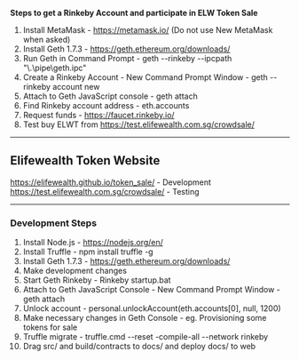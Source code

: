 **Steps to get a Rinkeby Account and participate in ELW Token Sale**

1. Install MetaMask - https://metamask.io/ (Do not use New MetaMask when asked)
2. Install Geth 1.7.3 - https://geth.ethereum.org/downloads/
3. Run Geth in Command Prompt - geth --rinkeby --ipcpath "\\.\pipe\geth.ipc"
4. Create a Rinkeby Account - New Command Prompt Window - geth --rinkeby account new
5. Attach to Geth JavaScript console - geth attach
6. Find Rinkeby account address - eth.accounts
7. Request funds - https://faucet.rinkeby.io/
8. Test buy ELWT from https://test.elifewealth.com.sg/crowdsale/

---

## Elifewealth Token Website

https://elifewealth.github.io/token_sale/ - Development
https://test.elifewealth.com.sg/crowdsale/ - Testing

---

### Development Steps

1. Install Node.js - https://nodejs.org/en/
2. Install Truffle - npm install truffle -g
3. Install Geth 1.7.3 - https://geth.ethereum.org/downloads/
4. Make development changes
5. Start Geth Rinkeby - Rinkeby startup.bat
6. Attach to Geth JavaScript Console - New Command Prompt Window - geth attach
7. Unlock account - personal.unlockAccount(eth.accounts[0], null, 1200)
8. Make necessary changes in Geth Console - eg. Provisioning some tokens for sale
9. Truffle migrate - truffle.cmd --reset -compile-all --network rinkeby
10. Drag src/ and build/contracts to docs/ and deploy docs/ to web